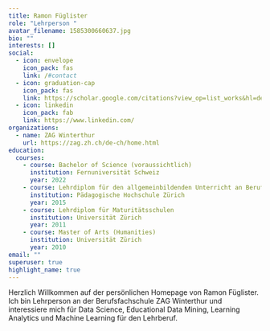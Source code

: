```yaml
---
title: Ramon Füglister
role: "Lehrperson "
avatar_filename: 1585300660637.jpg
bio: ""
interests: []
social:
  - icon: envelope
    icon_pack: fas
    link: /#contact
  - icon: graduation-cap
    icon_pack: fas
    link: https://scholar.google.com/citations?view_op=list_works&hl=de&hl=de&user=lLj3kJ4AAAAJ
  - icon: linkedin
    icon_pack: fab
    link: https://www.linkedin.com/
organizations:
  - name: ZAG Winterthur
    url: https://zag.zh.ch/de-ch/home.html
education:
  courses:
    - course: Bachelor of Science (voraussichtlich)
      institution: Fernuniversität Schweiz
      year: 2022
    - course: Lehrdiplom für den allgemeinbildenden Unterricht an Berufsfachschulen
      institution: Pädagogische Hochschule Zürich
      year: 2015
    - course: Lehrdiplom für Maturitätsschulen
      institution: Universität Zürich
      year: 2011
    - course: Master of Arts (Humanities)
      institution: Universität Zürich
      year: 2010
email: ""
superuser: true
highlight_name: true
---
```

Herzlich Willkommen auf der persönlichen Homepage von Ramon Füglister. Ich bin Lehrperson an der Berufsfachschule ZAG Winterthur und interessiere mich für Data Science, Educational Data Mining, Learning Analytics und Machine Learning für den Lehrberuf.